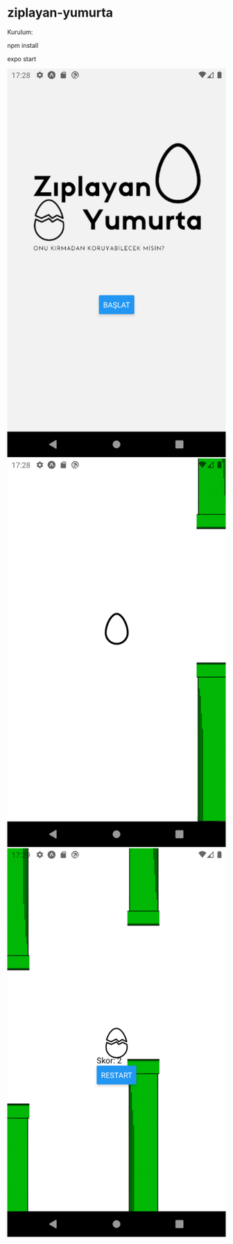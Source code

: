 # ziplayan-yumurta

Kurulum:

npm install

expo start

![Alt text](./assets/ReadmeImages/Screenshot_1642613290.png)
![Alt text](./assets/ReadmeImages/Screenshot_1642613294.png)
![Alt text](./assets/ReadmeImages/Screenshot_1642613347.png)
